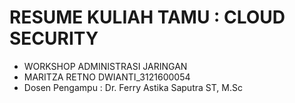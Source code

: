 # RESUME KULIAH TAMU : CLOUD SECURITY
* WORKSHOP ADMINISTRASI JARINGAN
* MARITZA RETNO DWIANTI_3121600054
* Dosen Pengampu : Dr. Ferry Astika Saputra ST, M.Sc


